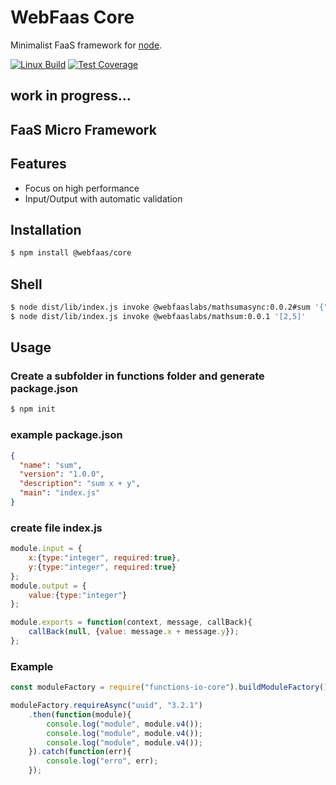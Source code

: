 # WebFaas Core

Minimalist FaaS framework for [node](http://nodejs.org).

[![Linux Build][travis-image]][travis-url]
[![Test Coverage][coveralls-image]][coveralls-url]

## work in progress...

## FaaS Micro Framework

## Features
  * Focus on high performance
  * Input/Output with automatic validation

## Installation
```bash
$ npm install @webfaas/core
```

## Shell
```bash
$ node dist/lib/index.js invoke @webfaaslabs/mathsumasync:0.0.2#sum '{"x":2,"y":5}'
$ node dist/lib/index.js invoke @webfaaslabs/mathsum:0.0.1 '[2,5]'
```

## Usage
### Create a subfolder in functions folder and generate package.json
```bash
$ npm init
```

### example package.json
```json
{
  "name": "sum",
  "version": "1.0.0",
  "description": "sum x + y",
  "main": "index.js"
}
```

### create file index.js

```javascript
module.input = {
    x:{type:"integer", required:true},
    y:{type:"integer", required:true}
};
module.output = {
    value:{type:"integer"}
};

module.exports = function(context, message, callBack){
    callBack(null, {value: message.x + message.y});
};
```

### Example
```javascript
const moduleFactory = require("functions-io-core").buildModuleFactory();

moduleFactory.requireAsync("uuid", "3.2.1")
    .then(function(module){
        console.log("module", module.v4());
        console.log("module", module.v4());
        console.log("module", module.v4());
    }).catch(function(err){
        console.log("erro", err);
    });
```

[travis-image]: https://img.shields.io/travis/webfaas/core/master.svg?label=linux
[travis-url]: https://travis-ci.org/webfaas/core
[coveralls-image]: https://img.shields.io/coveralls/github/webfaas/core/master.svg
[coveralls-url]: https://coveralls.io/github/webfaas/core?branch=master